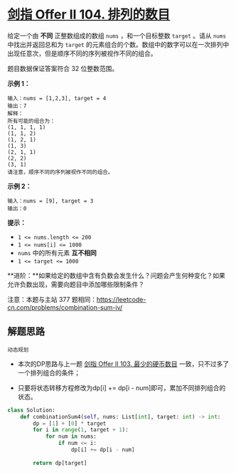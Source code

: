 # [剑指 Offer II 104. 排列的数目](https://leetcode.cn/problems/D0F0SV/)

给定一个由 **不同** 正整数组成的数组 `nums` ，和一个目标整数 `target` 。请从 `nums` 中找出并返回总和为 `target` 的元素组合的个数。数组中的数字可以在一次排列中出现任意次，但是顺序不同的序列被视作不同的组合。

题目数据保证答案符合 32 位整数范围。

 

**示例 1：**

```
输入：nums = [1,2,3], target = 4
输出：7
解释：
所有可能的组合为：
(1, 1, 1, 1)
(1, 1, 2)
(1, 2, 1)
(1, 3)
(2, 1, 1)
(2, 2)
(3, 1)
请注意，顺序不同的序列被视作不同的组合。
```

**示例 2：**

```
输入：nums = [9], target = 3
输出：0
```

 

**提示：**

- `1 <= nums.length <= 200`
- `1 <= nums[i] <= 1000`
- `nums` 中的所有元素 **互不相同**
- `1 <= target <= 1000`

 

**进阶：**如果给定的数组中含有负数会发生什么？问题会产生何种变化？如果允许负数出现，需要向题目中添加哪些限制条件？

 

注意：本题与主站 377 题相同：https://leetcode-cn.com/problems/combination-sum-iv/



## 解题思路

```
动态规划
```

- 本次的DP思路与上一题 [剑指 Offer II 103. 最少的硬币数目](剑指OfferII103.最少的硬币数目.md) 一致，只不过多了一个排列组合的条件；

- 只要将状态转移方程修改为dp[i] += dp[i - num]即可，累加不同排列组合的状态。


```python
class Solution:
    def combinationSum4(self, nums: List[int], target: int) -> int:
        dp = [1] + [0] * target
        for i in range(1, target + 1):
            for num in nums:
                if num <= i:
                    dp[i] += dp[i - num]
        
        return dp[target]
```

